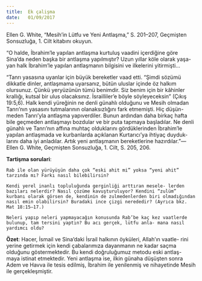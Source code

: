 ```yaml
---
title:  Ek çalişma
date:   01/09/2017
---
```


Ellen G. White, “Mesih’in Lütfu ve Yeni Antlaşma,” S. 201–207, Geçmişten Sonsuzluğa, 1. Cilt kitabını okuyun.

“O halde, İbrahim’le yapılan antlaşma kurtuluş vaadini içerdiğine göre Sina’da neden başka bir antlaşma yapılmıştır? Uzun yıllar köle olarak yaşa- yan halk İbrahim’le yapılan antlaşmanın bilgisini ve ilkelerini yitirmişti...

“Tanrı yasasına uyanlar için büyük bereketler vaad etti. “Şimdi sözümü dikkatle dinler, antlaşmama uyarsanız, bütün uluslar içinde öz halkım olursunuz. Çünkü yeryüzünün tümü benimdir. Siz benim için bir kâhinler krallığı, kutsal bir ulus olacaksınız. İsrailliler’e böyle söyleyeceksin” (Çıkış 19:5,6). Halk kendi yüreğinin ne denli günahlı olduğunu ve Mesih olmadan Tanrı’nın yasasını tutmalarının olanaksızlığını fark etmemişti. Hiç düşün- meden Tanrı’yla antlaşma yapıverdiler. Bunun ardından daha birkaç hafta bile geçmeden antlaşmayı bozdular ve bir puta tapmaya başladılar. Ne denli günahlı ve Tanrı’nın affına muhtaç olduklarını gördüklerinden İbrahim’le yapılan antlaşmada ve kurbanlarda açıklanan Kurtarıcı’ya ihtiyaç duyduk- larını daha iyi anladılar. Artık yeni antlaşmanın bereketlerine hazırdılar.”— Ellen G. White, Geçmişten Sonsuzluğa, 1. Cilt, S. 205, 206.

**Tartişma sorulari**:

`Rab ile olan yürüyüşün daha çok “eski ahit mi” yoksa “yeni ahit” tarzında mı? Farkı nasıl bilebilirsin?`

`Kendi yerel inanlı topluluğunda gerginliği arttıran mesele- lerden bazıları nelerdir? Nasıl çözüme kavuşturuluyor? Kendini “zulüm” kurbanı olarak görsen de, kendinin de zulmedenlerden biri olmadığından nasıl emin olabilirsin? Buradaki ince çizgi nerededir? (Ayrıca bkz. Mat 18:15–17.)`

`Neleri yapıp neleri yapmayacağın konusunda Rab’be kaç kez vaatlerde bulunup, tam tersini yaptın? Bu acı gerçek, lütfu anla- mana nasıl yardımcı oldu?`

**Özet**: Hacer, İsmail ve Sina’daki İsrail halkının öyküleri, Allah’ın vaatle- rini yerine getirmek için kendi çabalarımıza dayanmanın ne kadar saçma olduğunu göstermektedir. Bu kendi doğruluğumuz metodu eski antlaş- maya istinat etmektedir. Yeni antlaşma ise, ilkin günaha düşüşten sonra Adem ve Havva ile tesis edilmiş, İbrahim ile yenilenmiş ve nihayetinde Mesih ile gerçekleşmiştir.